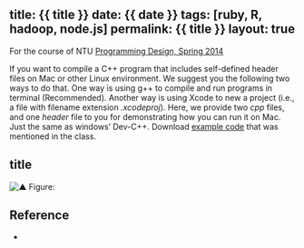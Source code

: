 title: {{ title }}
date: {{ date }}
tags: [ruby, R, hadoop, node.js]
permalink: {{ title }}
layout: true
---
For the course of NTU [Programming Design, Spring 2014](http://www.im.ntu.edu.tw/~lckung/courses/PDSp14/)

If you want to compile a C++ program that includes self-defined header files on Mac or other Linux environment. We suggest you the following two ways to do that. One way is using g++ to compile and run programs in terminal (Recommended). Another way is using Xcode to new a project (i.e., a file with filename extension *.xcodeproj*).
Here, we provide two *cpp* files, and one *header* file to you for demonstrating how you can run it on Mac. Just the same as windows’ Dev-C++. Download [example code](https://github.com/evenchange4/102-2_PD_Cpp-Tutorial-for-the-Mac/archive/master.zip) that was mentioned in the class.


<!-- more -->

## title

![▲ Figure: ]()

## Reference
- []()
